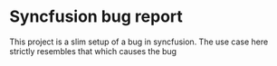 # Syncfusion bug report

This project is a slim setup of a bug in syncfusion. The use case here strictly resembles that which causes the bug
